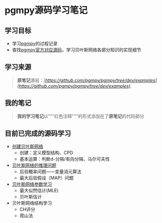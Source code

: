 # pgmpy源码学习笔记

## 学习目标
 - 学习[pgmpy](https://github.com/pgmpy/pgmpy)的过程记录
 - 查找[pgmpy官方对应源码](https://github.com/pgmpy/pgmpy/tree/dev/pgmpy)，学习贝叶斯网络各部分知识的实现细节

## 学习来源
> **原笔记**源自：*[https://github.com/pgmpy/pgmpy/tree/dev/examples](https://github.com/pgmpy/pgmpy/tree/dev/examples)*.

## 我的笔记
> **我的学习笔记**以"""红色注释"""的形式添加在了**原笔记**的代码部分
>

## 目前已完成的源码学习
 - [创建贝叶斯网络](https://github.com/pokaaa/pgmpy-study-notes/blob/main/Creating%20a%20Discrete%20Bayesian%20Network.ipynb)
   - 创建：定义模型结构、CPD 
   - 基本运算：判断d-分隔/有向分隔、马尔可夫性 
 - [贝叶斯网络的推理问题](https://github.com/pokaaa/pgmpy-study-notes/blob/main/Inference%20in%20Discrete%20Bayesian%20Networks.ipynb)
   - 后验概率问题——变量消元算法
   - 最大后验假设（MAP）问题
 - [贝叶斯网络参数学习](https://github.com/pokaaa/pgmpy-study-notes/blob/main/Learning%20Parameters%20in%20Discrete%20Bayesian%20Networks.ipynb)
   - 最大似然估计(MLE)
   - 贝叶斯估计
 - 贝叶斯网络结构学习
   - CH评分
   - 爬山法

